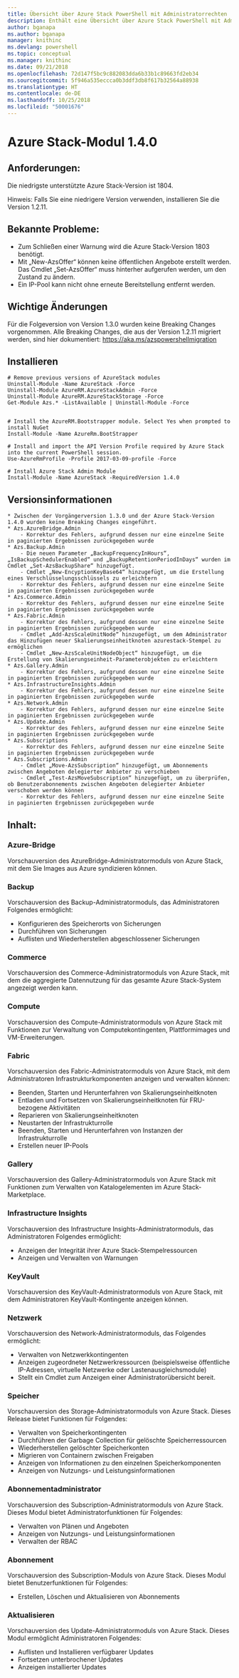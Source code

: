```yaml
---
title: Übersicht über Azure Stack PowerShell mit Administratorrechten | Microsoft-Dokumentation
description: Enthält eine Übersicht über Azure Stack PowerShell mit Administratorrechten und eine Anleitung zur Installation und Konfiguration.
author: bganapa
ms.author: bganapa
manager: knithinc
ms.devlang: powershell
ms.topic: conceptual
ms.manager: knithinc
ms.date: 09/21/2018
ms.openlocfilehash: 72d147f5bc9c882083dda6b33b1c89663fd2eb34
ms.sourcegitcommit: 5f946a535eccca0b3ddf3db8f617b32564a88938
ms.translationtype: HT
ms.contentlocale: de-DE
ms.lasthandoff: 10/25/2018
ms.locfileid: "50001676"
---
```

# <a name="azure-stack-module-140"></a>Azure Stack-Modul 1.4.0

## <a name="requirements"></a>Anforderungen:
Die niedrigste unterstützte Azure Stack-Version ist 1804.

Hinweis: Falls Sie eine niedrigere Version verwenden, installieren Sie die Version 1.2.11.

## <a name="known-issues"></a>Bekannte Probleme:

- Zum Schließen einer Warnung wird die Azure Stack-Version 1803 benötigt.
- Mit „New-AzsOffer“ können keine öffentlichen Angebote erstellt werden. Das Cmdlet „Set-AzsOffer“ muss hinterher aufgerufen werden, um den Zustand zu ändern.
- Ein IP-Pool kann nicht ohne erneute Bereitstellung entfernt werden.

## <a name="breaking-changes"></a>Wichtige Änderungen
Für die Folgeversion von Version 1.3.0 wurden keine Breaking Changes vorgenommen. Alle Breaking Changes, die aus der Version 1.2.11 migriert werden, sind hier dokumentiert: https://aka.ms/azspowershellmigration

## <a name="install"></a>Installieren
```
# Remove previous versions of AzureStack modules
Uninstall-Module -Name AzureStack -Force 
Uninstall-Module AzureRM.AzureStackAdmin -Force
Uninstall-Module AzureRM.AzureStackStorage -Force
Get-Module Azs.* -ListAvailable | Uninstall-Module -Force


# Install the AzureRM.Bootstrapper module. Select Yes when prompted to install NuGet
Install-Module -Name AzureRm.BootStrapper

# Install and import the API Version Profile required by Azure Stack into the current PowerShell session.
Use-AzureRmProfile -Profile 2017-03-09-profile -Force

# Install Azure Stack Admin Module
Install-Module -Name AzureStack -RequiredVersion 1.4.0
```
## <a name="release-notes"></a>Versionsinformationen
    * Zwischen der Vorgängerversion 1.3.0 und der Azure Stack-Version 1.4.0 wurden keine Breaking Changes eingeführt.
    * Azs.AzureBridge.Admin
        - Korrektur des Fehlers, aufgrund dessen nur eine einzelne Seite in paginierten Ergebnissen zurückgegeben wurde
    * Azs.Backup.Admin
        - Die neuen Parameter „BackupFrequencyInHours“, „IsBackupSchedulerEnabled“ und „BackupRetentionPeriodInDays“ wurden im Cmdlet „Set-AzsBackupShare“ hinzugefügt.
        - Cmdlet „New-EncyptionKeyBase64“ hinzugefügt, um die Erstellung eines Verschlüsselungsschlüssels zu erleichtern
        - Korrektur des Fehlers, aufgrund dessen nur eine einzelne Seite in paginierten Ergebnissen zurückgegeben wurde
    * Azs.Commerce.Admin
        - Korrektur des Fehlers, aufgrund dessen nur eine einzelne Seite in paginierten Ergebnissen zurückgegeben wurde
    * Azs.Fabric.Admin
        - Korrektur des Fehlers, aufgrund dessen nur eine einzelne Seite in paginierten Ergebnissen zurückgegeben wurde
        - Cmdlet „Add-AzsScaleUnitNode“ hinzugefügt, um dem Administrator das Hinzufügen neuer Skalierungseinheitknoten azurestack-Stempel zu ermöglichen
        - Cmdlet „New-AzsScaleUnitNodeObject“ hinzugefügt, um die Erstellung von Skalierungseinheit-Parameterobjekten zu erleichtern
    * Azs.Gallery.Admin
        - Korrektur des Fehlers, aufgrund dessen nur eine einzelne Seite in paginierten Ergebnissen zurückgegeben wurde
    * Azs.InfrastructureInsights.Admin
        - Korrektur des Fehlers, aufgrund dessen nur eine einzelne Seite in paginierten Ergebnissen zurückgegeben wurde
    * Azs.Network.Admin
        - Korrektur des Fehlers, aufgrund dessen nur eine einzelne Seite in paginierten Ergebnissen zurückgegeben wurde
    * Azs.Update.Admin
        - Korrektur des Fehlers, aufgrund dessen nur eine einzelne Seite in paginierten Ergebnissen zurückgegeben wurde
    * Azs.Subscriptions
        - Korrektur des Fehlers, aufgrund dessen nur eine einzelne Seite in paginierten Ergebnissen zurückgegeben wurde
    * Azs.Subscriptions.Admin
        - Cmdlet „Move-AzsSubscription“ hinzugefügt, um Abonnements zwischen Angeboten delegierter Anbieter zu verschieben
        - Cmdlet „Test-AzsMoveSubscription“ hinzugefügt, um zu überprüfen, ob Benutzerabonnements zwischen Angeboten delegierter Anbieter verschoben werden können
        - Korrektur des Fehlers, aufgrund dessen nur eine einzelne Seite in paginierten Ergebnissen zurückgegeben wurde

## <a name="content"></a>Inhalt:
### <a name="azure-bridge"></a>Azure-Bridge
Vorschauversion des AzureBridge-Administratormoduls von Azure Stack, mit dem Sie Images aus Azure syndizieren können.

### <a name="backup"></a>Backup
Vorschauversion des Backup-Administratormoduls, das Administratoren Folgendes ermöglicht:
- Konfigurieren des Speicherorts von Sicherungen
- Durchführen von Sicherungen
- Auflisten und Wiederherstellen abgeschlossener Sicherungen

### <a name="commerce"></a>Commerce
Vorschauversion des Commerce-Administratormoduls von Azure Stack, mit dem die aggregierte Datennutzung für das gesamte Azure Stack-System angezeigt werden kann.

### <a name="compute"></a>Compute
Vorschauversion des Compute-Administratormoduls von Azure Stack mit Funktionen zur Verwaltung von Computekontingenten, Plattformimages und VM-Erweiterungen.

### <a name="fabric"></a>Fabric
Vorschauversion des Fabric-Administratormoduls von Azure Stack, mit dem Administratoren Infrastrukturkomponenten anzeigen und verwalten können:
- Beenden, Starten und Herunterfahren von Skalierungseinheitknoten
- Entladen und Fortsetzen von Skalierungseinheitknoten für FRU-bezogene Aktivitäten
- Reparieren von Skalierungseinheitknoten
- Neustarten der Infrastrukturrolle
- Beenden, Starten und Herunterfahren von Instanzen der Infrastrukturrolle
- Erstellen neuer IP-Pools

### <a name="gallery"></a>Gallery
Vorschauversion des Gallery-Administratormoduls von Azure Stack mit Funktionen zum Verwalten von Katalogelementen im Azure Stack-Marketplace.

### <a name="infrastructure-insights"></a>Infrastructure Insights
Vorschauversion des Infrastructure Insights-Administratormoduls, das Administratoren Folgendes ermöglicht:
- Anzeigen der Integrität ihrer Azure Stack-Stempelressourcen
- Anzeigen und Verwalten von Warnungen

### <a name="keyvault"></a>KeyVault
Vorschauversion des KeyVault-Administratormoduls von Azure Stack, mit dem Administratoren KeyVault-Kontingente anzeigen können.

### <a name="network"></a>Netzwerk
Vorschauversion des Network-Administratormoduls, das Folgendes ermöglicht:
- Verwalten von Netzwerkkontingenten
- Anzeigen zugeordneter Netzwerkressourcen (beispielsweise öffentliche IP-Adressen, virtuelle Netzwerke oder Lastenausgleichsmodule)
- Stellt ein Cmdlet zum Anzeigen einer Administratorübersicht bereit.

### <a name="storage"></a>Speicher
Vorschauversion des Storage-Administratormoduls von Azure Stack.  Dieses Release bietet Funktionen für Folgendes:
- Verwalten von Speicherkontingenten
- Durchführen der Garbage Collection für gelöschte Speicherressourcen
- Wiederherstellen gelöschter Speicherkonten
- Migrieren von Containern zwischen Freigaben
- Anzeigen von Informationen zu den einzelnen Speicherkomponenten
- Anzeigen von Nutzungs- und Leistungsinformationen

### <a name="subscription-admin"></a>Abonnementadministrator
Vorschauversion des Subscription-Administratormoduls von Azure Stack.  Dieses Modul bietet Administratorfunktionen für Folgendes:
- Verwalten von Plänen und Angeboten
- Anzeigen von Nutzungs- und Leistungsinformationen
- Verwalten der RBAC

### <a name="subscription"></a>Abonnement
Vorschauversion des Subscription-Moduls von Azure Stack.  Dieses Modul bietet Benutzerfunktionen für Folgendes:
- Erstellen, Löschen und Aktualisieren von Abonnements

### <a name="update"></a>Aktualisieren
Vorschauversion des Update-Administratormoduls von Azure Stack.  Dieses Modul ermöglicht Administratoren Folgendes:
- Auflisten und Installieren verfügbarer Updates
- Fortsetzen unterbrochener Updates
- Anzeigen installierter Updates
